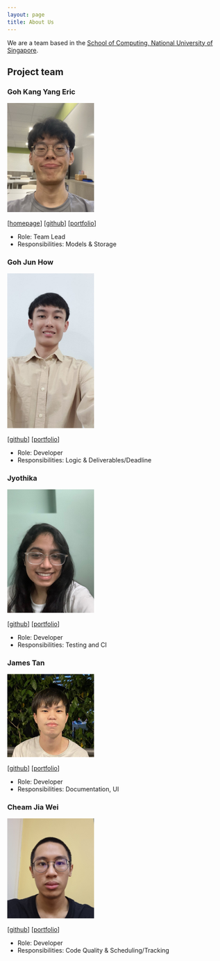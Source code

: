```yaml
---
layout: page
title: About Us
---
```


We are a team based in the [School of Computing, National University of Singapore](http://www.comp.nus.edu.sg).

## Project team

### Goh Kang Yang Eric

<img src="images/dangabit.png" width="200px">

[[homepage](https://dangabit.github.io/)]
[[github](https://github.com/Dangabit)]
[[portfolio](team/dangabit.md)]

* Role: Team Lead
* Responsibilities: Models & Storage

### Goh Jun How

<img src="images/jun-how.png" width="200px">

[[github](https://github.com/jun-how)]
[[portfolio](team/jun-how.md)]

* Role: Developer
* Responsibilities: Logic & Deliverables/Deadline

### Jyothika

<img src="images/cjyothika.png" width="200px">

[[github](http://github.com/cjyothika)] [[portfolio](team/cjyothika.md)]

* Role: Developer
* Responsibilities: Testing and CI

### James Tan

<img src="images/jmestxr.png" width="200px">

[[github](http://github.com/jmestxr)]
[[portfolio](team/jmestxr.md)]

* Role: Developer
* Responsibilities: Documentation, UI

### Cheam Jia Wei

<img src="images/cheamybunny.png" width="200px">

[[github](https://github.com/Cheamybunny)]
[[portfolio](team/cheamybunny.md)]

* Role: Developer
* Responsibilities: Code Quality & Scheduling/Tracking
